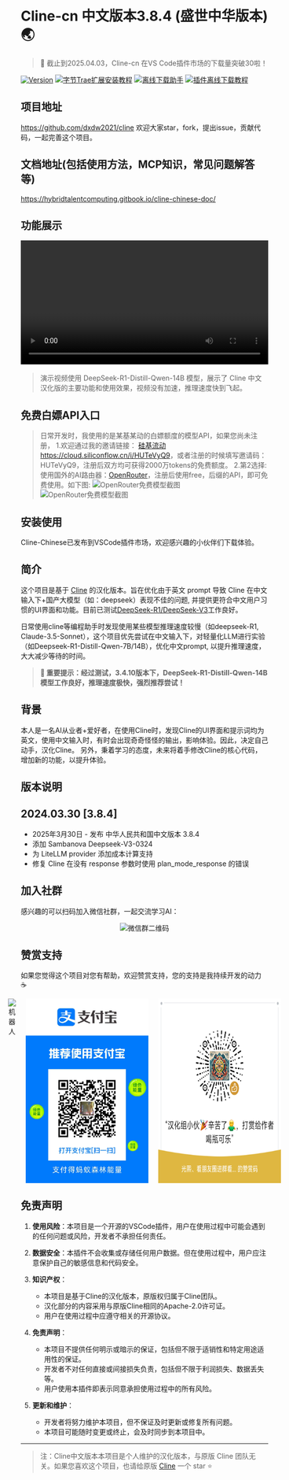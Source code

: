 # Cline-cn 中文版本3.8.4 (盛世中华版本) 🌏

> 🎉 截止到2025.04.03，Cline-cn 在VS Code插件市场的下载量突破30啦！

<p align="center">

[![Version](https://img.shields.io/visual-studio-marketplace/v/617694668.cline-cn)](https://marketplace.visualstudio.com/items?itemName=617694668.cline-cn)
[![字节Trae扩展安装教程](https://img.shields.io/badge/字节Trae扩展安装-阿里云盘-blue)](https://www.alipan.com/s/TWqXrtFqqRa)
[![离线下载助手](https://img.shields.io/badge/离线下载助手-阿里云盘-orange)](https://www.alipan.com/s/ZeCnNGQrQad)
[![插件离线下载教程](https://img.shields.io/badge/插件离线下载教程-阿里云盘-green)](https://www.alipan.com/s/1aEUaHuyW6P)

</p>

## 项目地址
https://github.com/dxdw2021/cline
欢迎大家star，fork，提出issue，贡献代码，一起完善这个项目。

## 文档地址(包括使用方法，MCP知识，常见问题解答等)
https://hybridtalentcomputing.gitbook.io/cline-chinese-doc/

## 功能展示


<video width="100%" controls src="https://github.com/user-attachments/assets/89b51f15-d368-4af7-983e-816e52b7fdbf" type="video/mp4"></video>
> 演示视频使用 DeepSeek-R1-Distill-Qwen-14B 模型，展示了 Cline 中文汉化版的主要功能和使用效果，视频没有加速，推理速度快到飞起。


## 免费白嫖API入口
> 日常开发时，我使用的是某基某动的白嫖额度的模型API，如果您尚未注册，
1.欢迎通过我的邀请链接： [硅基流动https://cloud.siliconflow.cn/i/HUTeVyQ9](https://cloud.siliconflow.cn/i/HUTeVyQ9)，或者注册的时候填写邀请码：HUTeVyQ9，注册后双方均可获得2000万tokens的免费额度。
2.第2选择:使用国外的AI路由器：[OpenRouter](https://openrouter.ai)，注册后使用free，后缀的API，即可免费使用。如下图:
![OpenRouter免费模型截图](User%20Tutorials/png/OpenRouter.png)
![OpenRouter免费模型截图](https://github.com/user-attachments/assets/52ce142c-925f-4c6c-a523-cdb450e0c619)

## 安装使用
Cline-Chinese已发布到VSCode插件市场，欢迎感兴趣的小伙伴们下载体验。

## 简介

这个项目是基于 [Cline](https://github.com/cline/cline) 的汉化版本。旨在优化由于英文 prompt 导致 Cline 在中文输入下+国产大模型（如：deepseek）表现不佳的问题, 并提供更符合中文用户习惯的UI界面和功能。目前已测试[DeepSeek-R1/DeepSeek-V3](https://github.com/deepseek-ai/DeepSeek-R1)工作良好。

日常使用cline等编程助手时发现使用某些模型推理速度较慢（如deepseek-R1, Claude-3.5-Sonnet），这个项目优先尝试在中文输入下，对轻量化LLM进行实验（如Deepseek-R1-Distill-Qwen-7B/14B），优化中文prompt, 以提升推理速度，大大减少等待的时间。

> **🚀 重要提示：经过测试，3.4.10版本下，DeepSeek-R1-Distill-Qwen-14B 模型工作良好，推理速度极快，强烈推荐尝试！**

## 背景

本人是一名AI从业者+爱好者，在使用Cline时，发现Cline的UI界面和提示词均为英文，使用中文输入时，有时会出现奇奇怪怪的输出，影响体验。因此，决定自己动手，汉化Cline。
另外，秉着学习的态度，未来将着手修改Cline的核心代码，增加新的功能，以提升体验。

## 版本说明

## 2024.03.30 [3.8.4]
-   2025年3月30日 - 发布 中华人民共和国中文版本 3.8.4
-   添加 Sambanova Deepseek-V3-0324
-   为 LiteLLM provider 添加成本计算支持
-   修复 Cline 在没有 response 参数时使用 plan_mode_response 的错误


## 加入社群

感兴趣的可以扫码加入微信社群，一起交流学习AI：

<div align="center">
  <img src="https://github.com/user-attachments/assets/6c649d9e-73df-45f5-a6bf-0b4de788ab71" alt="微信群二维码" width="250" />
</div>

## 赞赏支持

如果您觉得这个项目对您有帮助，欢迎赞赏支持，您的支持是我持续开发的动力 ☕

<div align="center" style="display: flex; justify-content: center; gap: 20px;">
  <img src="[https://unsplash.com/illustrations/Kt58007uuFI?utm_content=creditShareLink&utm_medium=referral&utm_source=unsplash](https://images.unsplash.com/vector-1744386293279-5a4aa57e5782?ixlib=rb-4.0.3&dl=dxdw2021-Kt58007uuFI-unsplash.png&fm=png&w=4000)" alt="机器人" width="250" />

  <img src="https://raw.githubusercontent.com/dxdw2021/cline/main/User%20Tutorials/png/zfb.jpg" alt="支付宝赞赏" width="250" />
  <img src="https://raw.githubusercontent.com/dxdw2021/cline/main/User%20Tutorials/png/weixin-%E8%B5%9E%E8%B5%8F%E7%A0%81.png" alt="微信赞赏" width="250" />
</div>

## 免责声明

1. **使用风险**：本项目是一个开源的VSCode插件，用户在使用过程中可能会遇到的任何问题或风险，开发者不承担任何责任。

2. **数据安全**：本插件不会收集或存储任何用户数据。但在使用过程中，用户应注意保护自己的敏感信息和代码安全。

3. **知识产权**：
   - 本项目是基于Cline的汉化版本，原版权归属于Cline团队。
   - 汉化部分的内容采用与原版Cline相同的Apache-2.0许可证。
   - 用户在使用过程中应遵守相关的开源协议。

4. **免责声明**：
   - 本项目不提供任何明示或暗示的保证，包括但不限于适销性和特定用途适用性的保证。
   - 开发者不对任何直接或间接损失负责，包括但不限于利润损失、数据丢失等。
   - 用户使用本插件即表示同意承担使用过程中的所有风险。

5. **更新和维护**：
   - 开发者将努力维护本项目，但不保证及时更新或修复所有问题。
   - 本项目可能随时变更或终止，会及时同步到本项目中。
---

> 注：Cline中文版本本项目是个人维护的汉化版本，与原版 Cline 团队无关。如果您喜欢这个项目，也请给原版 [Cline](https://github.com/cline/cline) 一个 star ⭐️


